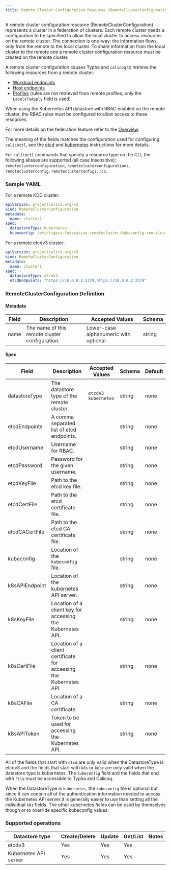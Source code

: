 ```yaml
---
title: Remote Cluster Configuration Resource (RemoteClusterConfiguration)
---
```


A remote cluster configuration resource (RemoteClusterConfiguration) represents a cluster in a federation of clusters.
Each remote cluster needs a configuration to be specified to allow the local cluster to access resources on the remote
cluster. The connection is one-way: the information flows only from the remote to the local cluster. To share
information from the local cluster to the remote one a remote cluster configuration resource must be created on the
remote cluster.

A remote cluster configuration causes Typha and `calicoq` to retrieve the following resources from a remote cluster:
* [Workload endpoints](workloadendpoint)
* [Host endpoints](hostendpoint)
* [Profiles](profile) (rules are not retrieved from remote profiles, only the `LabelsToApply` field is used)

When using the Kubernetes API datastore with RBAC enabled on the remote cluster, the RBAC rules must be configured to
allow access to these resources.

For more details on the federation feature refer to the [Overview](/{{page.version}}/usage/federation).

The meaning of the fields matches the configuration used for configuring `calicoctl`, see the [etcd](../../../usage/calicoctl/configure/etcd) and [kubernetes](../../../usage/calicoctl/configure/kdd) instructions for more details.

For `calicoctl` commands that specify a resource type on the CLI, the following aliases are supported
(all case insensitive): `remoteclusterconfiguration`, `remoteclusterconfigurations`, `remoteclusterconfig`,
`remoteclusterconfigs`, `rcc`.

### Sample YAML

For a remote KDD cluster:
```yaml
apiVersion: projectcalico.org/v3
kind: RemoteClusterConfiguration
metadata:
  name: cluster1
spec:
  datastoreType: kubernetes
  kubeconfig: /etc/tigera-federation-remotecluster/kubeconfig-rem-cluster-1
```

For a remote etcdv3 cluster:
```yaml
apiVersion: projectcalico.org/v3
kind: RemoteClusterConfiguration
metadata:
  name: cluster1
spec:
  datastoreType: etcdv3
  etcdEndpoints: "https://10.0.0.1:2379,https://10.0.0.2:2379"
```

### RemoteClusterConfiguration Definition

#### Metadata

| Field       | Description                                | Accepted Values   | Schema  |
|-------------|--------------------------------------------|-------------------|---------|
| name        | The name of this remote cluster configuration.              | Lower-case alphanumeric with optional `-`  | string  |

#### Spec

| Field          | Description                                  | Accepted Values                                         | Schema | Default    |
|----------------|----------------------------------------------|---------------------------------------------------------|--------|------------|
| datastoreType  | The datastore type of the remote cluster.    | `etcdv3` `kubernetes` | string   | none           |
| etcdEndpoints  | A comma separated list of etcd endpoints.    |  | string   | none           |
| etcdUsername   | Username for RBAC.                           |  | string   | none           |
| etcdPassword   | Password for the given username.             |  | string   | none           |
| etcdKeyFile    | Path to the etcd key file.                   |  | string   | none           |
| etcdCertFile   | Path to the etcd certificate file.           |  | string   | none           |
| etcdCACertFile | Path to the etcd CA certificate file.        |  | string   | none           |
| kubeconfig     | Location of the `kubeconfig` file.           |  | string   | none           |
| k8sAPIEndpoint | Location of the kubernetes API server.       |  | string   | none           |
| k8sKeyFile     | Location of a client key for accessing the Kubernetes API.         |  | string   | none           |
| k8sCertFile    | Location of a client certificate for accessing the Kubernetes API. |  | string   | none           |
| k8sCAFile      | Location of a CA certificate.                                      |  | string   | none           |
| k8sAPIToken    | Token to be used for accessing the Kubernetes API.                 |  | string   | none           |

All of the fields that start with `etcd` are only valid when the DatastoreType is etcdv3 and the fields that start with `k8s` or `kube` are only valid when the datastore type is kubernetes.
The `kubeconfig` field and the fields that end with `File` must be accessible to Typha and Calicoq.

When the DatastoreType is `kubernetes`, the `kubeconfig` file is optional but since it can contain all of the authentication information needed to access the Kubernetes API server it is generally easier to use than setting all the individual `k8s` fields. The other kubernetes fields can be used by themselves though or to override specific kubeconfig values.

### Supported operations

| Datastore type        | Create/Delete | Update | Get/List | Notes
|-----------------------|---------------|--------|----------|------
| etcdv3                | Yes           | Yes    | Yes      |
| Kubernetes API server | Yes           | Yes    | Yes      |
